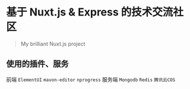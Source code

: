 # 基于 Nuxt.js & Express 的技术交流社区

> My brilliant Nuxt.js project

## 使用的插件、服务
前端  `ElementUI` `mavon-editor` `nprogress`
服务端 `Mongodb` `Redis` `腾讯云COS`
